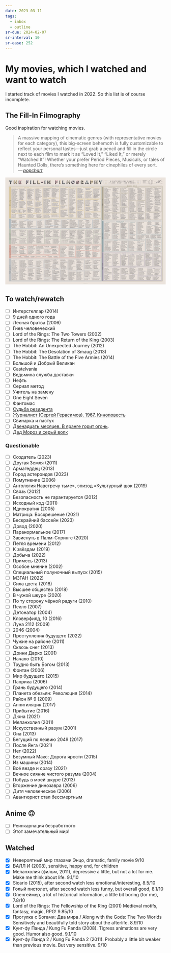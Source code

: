 ```yaml
---
date: 2023-03-11
tags:
  - inbox
  - outline
sr-due: 2024-02-07
sr-interval: 10
sr-ease: 252
---
```


# My movies, which I watched and want to watch

I started track of movies I watched in 2022. So this list is of course
incomplete.

## The Fill-In Filmography

Good inspiration for watching movies.

> A massive mapping of cinematic genres (with representative movies for each
> category), this big-screen behemoth is fully customizable to reflect your
> personal tastes—just grab a pencil and fill in the circle next to each film to
> mark it as “Loved It,” “Liked It,” or merely “Watched It”! Whether your prefer
> Period Pieces, Musicals, or tales of Haunted Dolls, there’s something here for
> cinephiles of every sort.\
> — <cite>[popchart](https://popchart.co/products/the-fill-in-filmography)</cite>

![The Fill-In Filmography](./img/The_Fill-In_Filmography.webp)

## To watch/rewatch

- [ ] Интерстеллар (2014)
- [ ] 9 дней одного года
- [ ] Лесная братва (2006)
- [ ] Гнев человеческий
- [ ] Lord of the Rings: The Two Towers (2002)
- [ ] Lord of the Rings: The Return of the King (2003)
- [ ] The Hobbit: An Unexpected Journey (2012)
- [ ] The Hobbit: The Desolation of Smaug (2013)
- [ ] The Hobbit: The Battle of the Five Armies (2014)
- [ ] Большой и Добрый Великан
- [ ] Castelvania
- [ ] Ведьмина служба доставки
- [ ] Нефть
- [ ] Сериал метод
- [ ] Учитель на замену
- [ ] One Eight Seven
- [ ] Фантомас
- [ ] [Судьба резидента](magnet:?xt=urn:btih:F0A052ADB9604005452D48908F45838B796A5519&tr=http%3A%2F%2Fbt2.t-ru.org%2Fann%3Fmagnet&dn=%D0%A1%D1%83%D0%B4%D1%8C%D0%B1%D0%B0%20%D1%80%D0%B5%D0%B7%D0%B8%D0%B4%D0%B5%D0%BD%D1%82%D0%B0%20(%D0%92%D0%B5%D0%BD%D0%B8%D0%B0%D0%BC%D0%B8%D0%BD%20%D0%94%D0%BE%D1%80%D0%BC%D0%B0%D0%BD)%20%5B1970%2C%20%D0%BF%D1%81%D0%B8%D1%85%D0%BE%D0%BB%D0%BE%D0%B3%D0%B8%D1%87%D0%B5%D1%81%D0%BA%D0%B8%D0%B9%20%D0%B4%D0%B5%D1%82%D0%B5%D0%BA%D1%82%D0%B8%D0%B2%2C%20DVDRip-AVC%5D%20Sub%20(Eng))
- [ ] [Журналист (Сергей Герасимов). 1967, Киноповесть](magnet:?xt=urn:btih:9049B58DF460CF89690BAB5BCD4DCBF7BCBAC38A&tr=http%3A%2F%2Fbt3.t-ru.org%2Fann%3Fmagnet&dn=%D0%96%D1%83%D1%80%D0%BD%D0%B0%D0%BB%D0%B8%D1%81%D1%82%20(%D0%A1%D0%B5%D1%80%D0%B3%D0%B5%D0%B9%20%D0%93%D0%B5%D1%80%D0%B0%D1%81%D0%B8%D0%BC%D0%BE%D0%B2)%20%5B1967%2C%20%D0%9A%D0%B8%D0%BD%D0%BE%D0%BF%D0%BE%D0%B2%D0%B5%D1%81%D1%82%D1%8C%2C%20DVDRip%5D)
- [ ] Свинарка и пастух
- [ ] [Двенадцать месяцев. В яранге горит огонь](magnet:?xt=urn:btih:BF74E2B65E1C82A54F93BC5C487AF89B26038A57&tr=http%3A%2F%2Fbt.t-ru.org%2Fann%3Fmagnet&dn=%D0%94%D0%B2%D0%B5%D0%BD%D0%B0%D0%B4%D1%86%D0%B0%D1%82%D1%8C%20%D0%BC%D0%B5%D1%81%D1%8F%D1%86%D0%B5%D0%B2.%20%D0%92%20%D1%8F%D1%80%D0%B0%D0%BD%D0%B3%D0%B5%20%D0%B3%D0%BE%D1%80%D0%B8%D1%82%20%D0%BE%D0%B3%D0%BE%D0%BD%D1%8C.%20%5B1956%2C%20%D0%A1%D0%B1%D0%BE%D1%80%D0%BD%D0%B8%D0%BA%20%D0%BC%D1%83%D0%BB%D1%8C%D1%82%D1%84%D0%B8%D0%BB%D1%8C%D0%BC%D0%BE%D0%B2%2C%20DVD5%5D%20%D0%9A%D1%80%D1%83%D0%BF%D0%BD%D1%8B%D0%B9%20%D0%9F%D0%BB%D0%B0%D0%BD%2C%20%D1%80%D0%B5%D1%81%D1%82%D0%B0%D0%B2%D1%80%D0%B0%D1%86%D0%B8%D1%8F).
- [ ] [Дед Мороз и серый волк](magnet:?xt=urn:btih:E8235C6EFBB1E9E2C7507153D22DF042BC005F86&tr=http%3A%2F%2Fbt4.t-ru.org%2Fann%3Fmagnet&dn=%D0%94%D0%B5%D0%B4%20%D0%9C%D0%BE%D1%80%D0%BE%D0%B7%20%D0%B8%20%D1%81%D0%B5%D1%80%D1%8B%D0%B9%20%D0%B2%D0%BE%D0%BB%D0%BA%20(%D0%92%D0%B8%D1%82%D0%BE%D0%BB%D1%8C%D0%B4%20%D0%91%D0%BE%D1%80%D0%B4%D0%B7%D0%B8%D0%BB%D0%BE%D0%B2%D1%81%D0%BA%D0%B8%D0%B9)%20%5B1978%2C%20%D0%A1%D0%A1%D0%A1%D0%A0%2C%20%D0%BC%D1%83%D0%BB%D1%8C%D1%82%D1%84%D0%B8%D0%BB%D1%8C%D0%BC%2C%20%D0%BA%D0%BE%D1%80%D0%BE%D1%82%D0%BA%D0%BE%D0%BC%D0%B5%D1%82%D1%80%D0%B0%D0%B6%D0%BA%D0%B0%2C%20WEB-DL%201080p%5D)

### Questionable

- [ ] Создатель (2023)
- [ ] Другая Земля (2011)
- [ ] Армагеддец (2013)
- [ ] Город астероидов (2023)
- [ ] Помутнение (2006)
- [ ] Антология Навстречу тьме», эпизод «Культурный шок (2019)
- [ ] Связь (2012)
- [ ] Безопасность не гарантируется (2012)
- [ ] Исходный код (2011)
- [ ] Идиократия (2005)
- [ ] Матрица: Воскрешение (2021)
- [ ] Бескрайний бассейн (2023)
- [ ] Довод (2020)
- [ ] Паранормальное (2017)
- [ ] Зависнуть в Палм-Спрингс (2020)
- [ ] Петля времени (2012)
- [ ] К звёздам (2019)
- [ ] Добыча (2022)
- [ ] Примесь (2013)
- [ ] Особое мнение (2002)
- [ ] Специальный полуночный выпуск (2015)
- [ ] М3ГАН (2022)
- [ ] Сила цвета (2018)
- [ ] Высшее общество (2018)
- [ ] В чужой шкуре (2020)
- [ ] По ту сторону чёрной радуги (2010)
- [ ] Пекло (2007)
- [ ] Детонатор (2004)
- [ ] Кловерфилд, 10 (2016)
- [ ] Луна 2112 (2009)
- [ ] 2046 (2004)
- [ ] Преступления будущего (2022)
- [ ] Чужие на районе (2011)
- [ ] Сквозь снег (2013)
- [ ] Донни Дарко (2001)
- [ ] Начало (2010)
- [ ] Трудно быть Богом (2013)
- [ ] Фонтан (2006)
- [ ] Мир будущего (2015)
- [ ] Паприка (2006)
- [ ] Грань будущего (2014)
- [ ] Планета обезьян: Революция (2014)
- [ ] Район № 9 (2009)
- [ ] Аннигиляция (2017)
- [ ] Прибытие (2016)
- [ ] Дюна (2021)
- [ ] Меланхолия (2011)
- [ ] Искусственный разум (2001)
- [ ] Она (2013)
- [ ] Бегущий по лезвию 2049 (2017)
- [ ] После Янга (2021)
- [ ] Нет (2022)
- [ ] Безумный Макс: Дорога ярости (2015)
- [ ] Из машины (2014)
- [ ] Всё везде и сразу (2021)
- [ ] Вечное сияние чистого разума (2004)
- [ ] Побудь в моей шкуре (2013)
- [ ] Вторжение динозавра (2006)
- [ ] Дитя человеческое (2006)
- [ ] Авантюрист стал бессмертным

## Anime 🙃

- [ ] Реинкарнация безработного
- [ ] Этот замечательный мир!

## Watched

- [x] Невероятный мир глазами Энцо, dramatic, family movie 9/10
- [x] ВАЛЛ·И (2008), sensitive, happy end, for children
- [x] Меланхолия (фильм, 2011), depressive a little, but not a lot for me. Make
  me think about life. 9.1/10
- [x] Sicario (2015), after second watch less emotional/interesting, 8.5/10
- [x] Голый пистолет, after second watch less funny, but overall good, 8.1/10
- [x] Опенгеймер, a lot of historical information, a little bit boring (for me), 7.8/10
- [x] Lord of the Rings: The Fellowship of the Ring (2001) Medieval motifs,
      fantasy, magic, RPG! 9.85/10
- [x] Прогулка с Богами: Два мира / Along with the Gods: The Two Worlds
      Sensitively and beautifully told story about the afterlife. 8.9/10
- [x] Кунг-фу Панда / Kung Fu Panda (2008). Tigress animations are very good.
      Humor also good. 9.1/10
- [x] Кунг-фу Панда 2 / Kung Fu Panda 2 (2011). Probably a little bit weaker
      than previous movie. But very sensitive. 9/10
